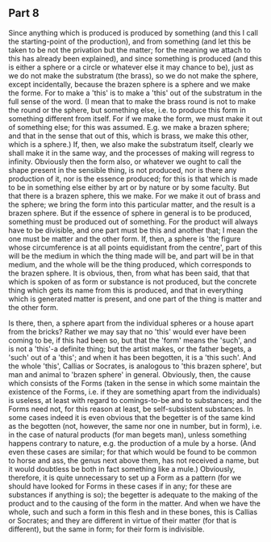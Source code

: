 ## Part 8

Since anything which is produced is produced by something (and this I call the starting-point of the production), and from something (and let this be taken to be not the privation but the matter; for the meaning we attach to this has already been explained), and since something is produced (and this is either a sphere or a circle or whatever else it may chance to be), just as we do not make the substratum (the brass), so we do not make the sphere, except incidentally, because the brazen sphere is a sphere and we make the forme.
For to make a 'this' is to make a 'this' out of the substratum in the full sense of the word.
(I mean that to make the brass round is not to make the round or the sphere, but something else, i.e.
to produce this form in something different from itself.
For if we make the form, we must make it out of something else; for this was assumed.
E.g.
we make a brazen sphere; and that in the sense that out of this, which is brass, we make this other, which is a sphere.)
If, then, we also make the substratum itself, clearly we shall make it in the same way, and the processes of making will regress to infinity.
Obviously then the form also, or whatever we ought to call the shape present in the sensible thing, is not produced, nor is there any production of it, nor is the essence produced; for this is that which is made to be in something else either by art or by nature or by some faculty.
But that there is a brazen sphere, this we make.
For we make it out of brass and the sphere; we bring the form into this particular matter, and the result is a brazen sphere.
But if the essence of sphere in general is to be produced, something must be produced out of something.
For the product will always have to be divisible, and one part must be this and another that; I mean the one must be matter and the other form.
If, then, a sphere is 'the figure whose circumference is at all points equidistant from the centre', part of this will be the medium in which the thing made will be, and part will be in that medium, and the whole will be the thing produced, which corresponds to the brazen sphere.
It is obvious, then, from what has been said, that that which is spoken of as form or substance is not produced, but the concrete thing which gets its name from this is produced, and that in everything which is generated matter is present, and one part of the thing is matter and the other form.

Is there, then, a sphere apart from the individual spheres or a house apart from the bricks?
Rather we may say that no 'this' would ever have been coming to be, if this had been so, but that the 'form' means the 'such', and is not a 'this'-a definite thing; but the artist makes, or the father begets, a 'such' out of a 'this'; and when it has been begotten, it is a 'this such'.
And the whole 'this', Callias or Socrates, is analogous to 'this brazen sphere', but man and animal to 'brazen sphere' in general.
Obviously, then, the cause which consists of the Forms (taken in the sense in which some maintain the existence of the Forms, i.e.
if they are something apart from the individuals) is useless, at least with regard to comings-to-be and to substances; and the Forms need not, for this reason at least, be self-subsistent substances.
In some cases indeed it is even obvious that the begetter is of the same kind as the begotten (not, however, the same nor one in number, but in form), i.e.
in the case of natural products (for man begets man), unless something happens contrary to nature, e.g.
the production of a mule by a horse.
(And even these cases are similar; for that which would be found to be common to horse and ass, the genus next above them, has not received a name, but it would doubtless be both in fact something like a mule.)
Obviously, therefore, it is quite unnecessary to set up a Form as a pattern (for we should have looked for Forms in these cases if in any; for these are substances if anything is so); the begetter is adequate to the making of the product and to the causing of the form in the matter.
And when we have the whole, such and such a form in this flesh and in these bones, this is Callias or Socrates; and they are different in virtue of their matter (for that is different), but the same in form; for their form is indivisible.

